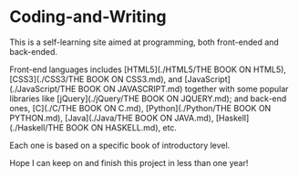 # Coding-and-Writing

This is a self-learning site aimed at programming, both front-ended and back-ended. 

Front-end languages includes [HTML5](./HTML5/THE BOOK ON HTML5), [CSS3](./CSS3/THE BOOK ON CSS3.md), 
and [JavaScript](./JavaScript/THE BOOK ON JAVASCRIPT.md) together with some popular libraries like 
[jQuery](./jQuery/THE BOOK ON JQUERY.md); 
and back-end ones, [C](./C/THE BOOK ON C.md), [Python](./Python/THE BOOK ON PYTHON.md), 
[Java](./Java/THE BOOK ON JAVA.md), [Haskell](./Haskell/THE BOOK ON HASKELL.md), etc.

Each one is based on a specific book of introductory level.

Hope I can keep on and finish this project in less than one year!
